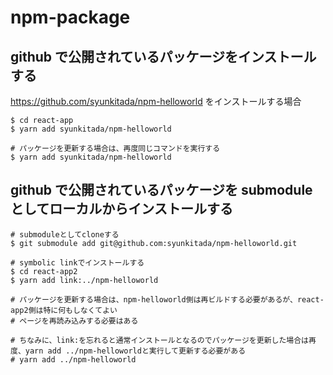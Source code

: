 # npm-package

## github で公開されているパッケージをインストールする

https://github.com/syunkitada/npm-helloworld をインストールする場合

```
$ cd react-app
$ yarn add syunkitada/npm-helloworld

# パッケージを更新する場合は、再度同じコマンドを実行する
$ yarn add syunkitada/npm-helloworld
```

## github で公開されているパッケージを submodule としてローカルからインストールする

```
# submoduleとしてcloneする
$ git submodule add git@github.com:syunkitada/npm-helloworld.git

# symbolic linkでインストールする
$ cd react-app2
$ yarn add link:../npm-helloworld

# パッケージを更新する場合は、npm-helloworld側は再ビルドする必要があるが、react-app2側は特に何もしなくてよい
# ページを再読み込みする必要はある

# ちなみに、link:を忘れると通常インストールとなるのでパッケージを更新した場合は再度、yarn add ../npm-helloworldと実行して更新する必要がある
# yarn add ../npm-helloworld
```
